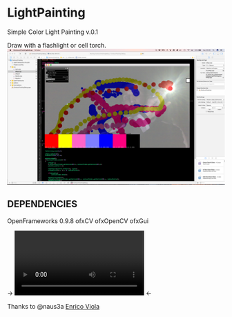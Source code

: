 # LightPainting
Simple Color Light Painting v.0.1

Draw with a flashlight or cell torch.
![alt tag](LightPainting.png)

## DEPENDENCIES
OpenFrameworks 0.9.8
ofxCV
ofxOpenCV
ofxGui

-> ![Screenshot](LightPainting.m4v) <-

Thanks to @naus3a [Enrico Viola](https://github.com/naus3a/)


